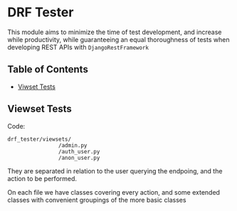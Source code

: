 # DRF Tester

This module aims to minimize the time of test development, and increase while productivity, while guaranteeing an equal thoroughness of tests when developing REST APIs with `DjangoRestFramework`


## Table of Contents

- [Viwset Tests](#viewset-tests)



## Viewset Tests

Code:

```
drf_tester/viewsets/
                /admin.py
                /auth_user.py
                /anon_user.py

```

They are separated in relation to the user querying the endpoing, and the action to be performed.

On each file we have classes covering every action, and some extended classes with convenient groupings of the more basic classes


